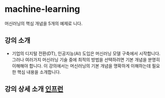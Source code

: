 # machine-learning
머신러닝의 핵심 개념을 5개의 예제로 니다.

## 강의 소개
- 기업의 디지털 전환(DT), 인공지능(AI) 도입은 머신러닝 모델 구축에서 시작합니다. 그러나 여러가지 머신러닝 기술 중에 최적의 방법을 선택하려면 기본 개념을 분명히 이해해야 합니다. 이 강의에서는 머신러닝의 기본 개념을 명확하게 이해하는데 필요한 핵심 내용을 소개합니다.

## 강의 상세 소개 [인프런](https://www.inflearn.com/course/temp_326424?inst=596da97d)

